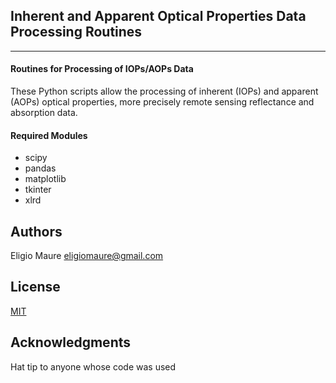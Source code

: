 ## Inherent and Apparent Optical Properties Data Processing Routines 
--- 
#### Routines for Processing of IOPs/AOPs Data 
These Python scripts allow the processing of inherent (IOPs) and apparent (AOPs) optical properties, 
more precisely remote sensing reflectance and absorption data.

#### Required Modules
- scipy
- pandas
- matplotlib
- tkinter
- xlrd

## Authors

Eligio Maure <eligiomaure@gmail.com>

## License
[MIT](https://opensource.org/licenses/MIT)

## Acknowledgments

Hat tip to anyone whose code was used
